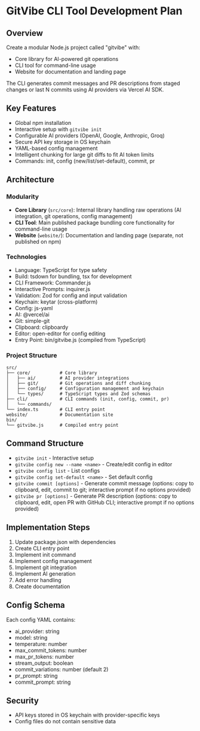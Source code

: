 # GitVibe CLI Tool Development Plan

## Overview

Create a modular Node.js project called "gitvibe" with:

-   Core library for AI-powered git operations
-   CLI tool for command-line usage
-   Website for documentation and landing page

The CLI generates commit messages and PR descriptions from staged changes or last N commits using AI providers via Vercel AI SDK.

## Key Features

-   Global npm installation
-   Interactive setup with `gitvibe init`
-   Configurable AI providers (OpenAI, Google, Anthropic, Groq)
-   Secure API key storage in OS keychain
-   YAML-based config management
-   Intelligent chunking for large git diffs to fit AI token limits
-   Commands: init, config (new/list/set-default), commit, pr

## Architecture

### Modularity

-   **Core Library** (`src/core`): Internal library handling raw operations (AI integration, git operations, config management)
-   **CLI Tool**: Main published package bundling core functionality for command-line usage
-   **Website** (`website/`): Documentation and landing page (separate, not published on npm)

### Technologies

-   Language: TypeScript for type safety
-   Build: tsdown for bundling, tsx for development
-   CLI Framework: Commander.js
-   Interactive Prompts: inquirer.js
-   Validation: Zod for config and input validation
-   Keychain: keytar (cross-platform)
-   Config: js-yaml
-   AI: @vercel/ai
-   Git: simple-git
-   Clipboard: clipboardy
-   Editor: open-editor for config editing
-   Entry Point: bin/gitvibe.js (compiled from TypeScript)

### Project Structure

```
src/
├── core/           # Core library
│   ├── ai/         # AI provider integrations
│   ├── git/        # Git operations and diff chunking
│   ├── config/     # Configuration management and keychain
│   └── types/      # TypeScript types and Zod schemas
├── cli/            # CLI commands (init, config, commit, pr)
│   └── commands/
└── index.ts        # CLI entry point
website/            # Documentation site
bin/
└── gitvibe.js      # Compiled entry point
```

## Command Structure

-   `gitvibe init` - Interactive setup
-   `gitvibe config new --name <name>` - Create/edit config in editor
-   `gitvibe config list` - List configs
-   `gitvibe config set-default <name>` - Set default config
-   `gitvibe commit [options]` - Generate commit message (options: copy to clipboard, edit, commit to git; interactive prompt if no options provided)
-   `gitvibe pr [options]` - Generate PR description (options: copy to clipboard, edit, open PR with GitHub CLI; interactive prompt if no options provided)

## Implementation Steps

1. Update package.json with dependencies
2. Create CLI entry point
3. Implement init command
4. Implement config management
5. Implement git integration
6. Implement AI generation
7. Add error handling
8. Create documentation

## Config Schema

Each config YAML contains:

-   ai_provider: string
-   model: string
-   temperature: number
-   max_commit_tokens: number
-   max_pr_tokens: number
-   stream_output: boolean
-   commit_variations: number (default 2)
-   pr_prompt: string
-   commit_prompt: string

## Security

-   API keys stored in OS keychain with provider-specific keys
-   Config files do not contain sensitive data

